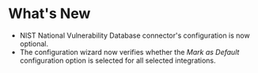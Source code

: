 # What's New

- NIST National Vulnerability Database connector's configuration is now optional.
- The configuration wizard now verifies whether the *Mark as Default* configuration option is selected for all selected integrations.